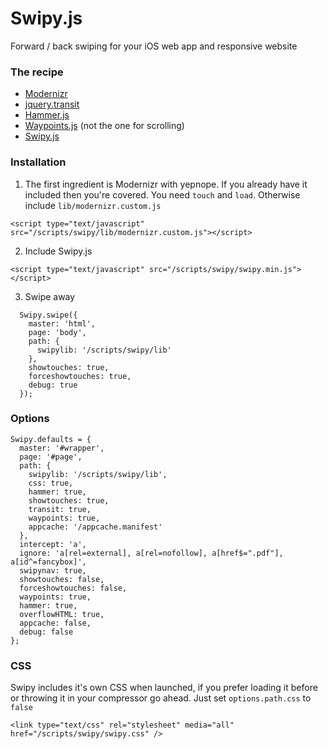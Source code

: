 Swipy.js
========

Forward / back swiping for your iOS web app and responsive website


### The recipe ###

* [Modernizr](http://modernizr.com/download/#-applicationcache-inputtypes-touch-shiv-mq-cssclasses-teststyles-prefixes-load)
* [jquery.transit](http://ricostacruz.com/jquery.transit/)
* [Hammer.js](https://github.com/EightMedia/hammer.js)
* [Waypoints.js](https://github.com/Skookum/waypoints) (not the one for scrolling)
* [Swipy.js](http://github.com/caktux/swipy)


### Installation ###

1. The first ingredient is Modernizr with yepnope. If you already have it included then you're covered. You need <code>touch</code> and <code>load</code>. Otherwise include <code>lib/modernizr.custom.js</code>

  ```
  <script type="text/javascript" src="/scripts/swipy/lib/modernizr.custom.js"></script>
  ```

2. Include Swipy.js

  ```
  <script type="text/javascript" src="/scripts/swipy/swipy.min.js"></script>
  ```

3. Swipe away

  ```
    Swipy.swipe({
      master: 'html',
      page: 'body',
      path: {
        swipylib: '/scripts/swipy/lib'
      },
      showtouches: true,
      forceshowtouches: true,
      debug: true
    });
  ```


### Options ###
```
Swipy.defaults = {
  master: '#wrapper',
  page: '#page',
  path: {
    swipylib: '/scripts/swipy/lib',
    css: true,
    hammer: true,
    showtouches: true,
    transit: true,
    waypoints: true,
    appcache: '/appcache.manifest'
  },
  intercept: 'a',
  ignore: 'a[rel=external], a[rel=nofollow], a[href$=".pdf"], a[id^=fancybox]',
  swipynav: true,
  showtouches: false,
  forceshowtouches: false,
  waypoints: true,
  hammer: true,
  overflowHTML: true,
  appcache: false,
  debug: false
};
```


### CSS ###

Swipy includes it's own CSS when launched, if you prefer loading it before or throwing it in your compressor go ahead. Just set <code>options.path.css</code> to <code>false</code>

```
<link type="text/css" rel="stylesheet" media="all" href="/scripts/swipy/swipy.css" />
```